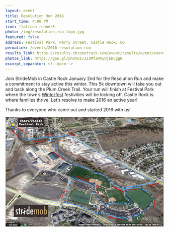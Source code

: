```yaml
---
layout: event
title: Resolution Run 2016
start_time: 4:00 PM
icon: flaticon-runner5
photo: /img/resolution_run_logo.jpg
featured: false
address: Festival Park, Perry Street, Castle Rock, CO
permalink: /events/2016-resolution-run
results_link: https://results.chronotrack.com/event/results/event/event-17938
photos_link: https://goo.gl/photos/J23MfZRVyUjEBCgg8
excerpt_separator: <!--more-->
---
```


Join StrideMob in Castle Rock January 2nd for the Resolution Run and make a commitment to stay active this winter. This 5k downtown will take you out and back along the Plum Creek Trail. Your run will finish at Festival Park where the town’s [Winterfest](http://www.crgov.com/2531/Season-of-the-Star) festivities will be kicking off. Castle Rock is where families thrive. Let’s resolve to make 2016 an active year!

Thanks to everyone who came out and started 2016 with us!
<!--more-->

<img src="/img/resolution_run_map.png" class="pure-img" alt="Course Map">
